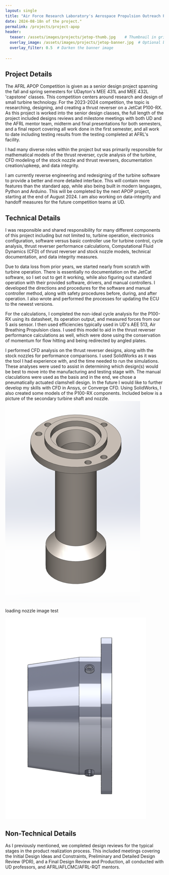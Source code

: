 ```yaml
---
layout: single
title: "Air Force Research Laboratory's Aerospace Propulsion Outreach Program Competition"
date: 2024-08-18n of the project."
permalink: /projects/project-apop
header:
  teaser: /assets/images/projects/jetop-thumb.jpg    # Thumbnail in grid
  overlay_image: /assets/images/projects/jetop-banner.jpg  # Optional banner image
  overlay_filter: 0.5  # Darken the banner image

---
```


## Project Details
The AFRL APOP Competition is given as a senior design project spanning the fall and spring semesters for UDayton's MEE 431L and MEE 432L 'capstone' classes.  This competition centers around research and design of small turbine technology. For the 2023-2024 competition,  the topic is researching, designing, and creating a thrust reverser on a JetCat P100-RX. As this project is worked into the senior design classes, the full length of the project included designs reviews and milestone meetings with both UD and the AFRL mentor team, midterm and final presentations for both semesters, and a final report covering all work done in the first semester, and all work to date including testing results from the testing completed at AFRL's facility. 

I had many diverse roles within the project but was primarily responsible for mathematical models of the thrust reverser, cycle analysis of the turbine, CFD modeling of the stock nozzle and thrust reversers, documentation creation/upkeep, and data integrity. 

I am currently reverse engineering and redesigning of the turbine software to provide a better and more detailed interface. This will contain more features than the standard app, while also being built in modern languages, Python and Arduino. This will be completed by the next APOP project, starting at the end of August 2024. I am also working on data-integrity and handoff measures for the future competition teams at UD.

## Technical Details 
I was responsible and shared responsibility for many different components of this project including but not limited to, turbine operation, electronics configuration, software versus basic controller use for turbine control, cycle analysis, thrust reverser performance calculations, Computational Fluid Dynamics (CFD) of thrust reverser and stock nozzle models, technical documentation, and data integrity measures. 

Due to data loss from prior years, we started nearly from scratch with turbine operation. There is essentially no documentation on the JetCat software, so I set out to get it working, while also figuring out standard operation with their provided software, drivers, and manual controllers. I developed the directions and procedures for the software and manual controller method, along with safety procedures before, during, and after operation. I also wrote and performed the processes for updating the ECU to the newest versions. 

For the calculations, I completed the non-ideal cycle analysis for the P100-RX using its datasheet, its operation output, and measured forces from our 5 axis sensor. I then used efficiencies typically used in UD's AEE 513, Air Breathing Propulsion class. I used this model to aid in the thrust reverser performance calculations as well, which were done using the conservation of momentum for flow hitting and being redirected by angled plates. 

I performed CFD analysis on the thrust reverser designs, along with the stock nozzles for performance comparisons. I used SolidWorks as it was the tool I had experience with, and the time needed to run the simulations. These analyses were used to assist in determining which design(s) would be best to move into the manufacturing and testing stage with. The manual claculations were used as the basis and in the end, we chose a pneumatically actuated clamshell design. In the future I would like to further develop my skills with CFD in Ansys, or Converge CFD. Using SolidWorks, I also created some models of the P100-RX components. Included below is a picture of the secondary turbine shaft and nozzle. 
![alt text](assets\images\SecondaryShaft.png "Secondary Shaft")

loading nozzle image test

![alt text](./assets/images/nozzle.png)


## Non-Technical Details
As I previously mentioned, we completed design reviews for the typical stages in the product realization process. This included meetings covering the Initial Design Ideas and Constraints, Preliminary and Detailed Design Review (PDR), and a Final Design Review and Production, all conducted with UD professors, and AFRL/AFLCMC/AFRL-RQT mentors. 